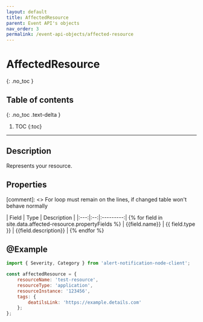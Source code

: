 ```yaml
---
layout: default
title: AffectedResource
parent: Event API's objects
nav_order: 3
permalink: /event-api-objects/affected-resource
---
```


# AffectedResource
{: .no_toc }

## Table of contents
{: .no_toc .text-delta }

1. TOC
{:toc}

---

## Description

Represents your resource.

## Properties

[comment]: <> For loop must remain on the lines, if changed table won't behave normally

| Field | Type | Description |
|:---:|:--:|:---------:| {% for field in site.data.affected-resource.propertyFields %}
| {{field.name}} | {{ field.type }} | {{field.description}} | {% endfor %}


## @Example
```js
import { Severity, Category } from 'alert-notification-node-client';

const affectedResource = {
    resourceName: 'test-resource',
    resourceType: 'application',
    resourceInstance: '123456',
    tags: {
        deatilsLink: 'https://example.details.com'
    };
};
```
